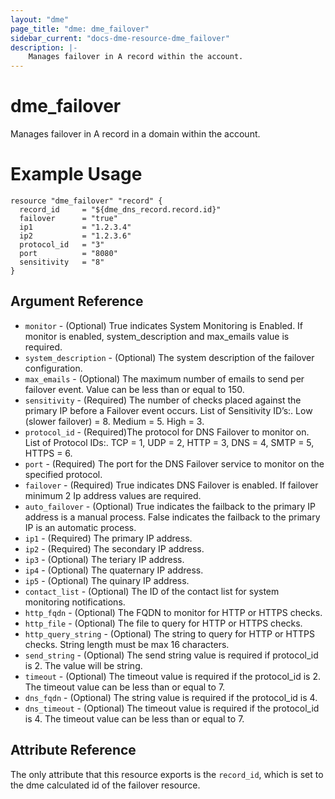 ```yaml
---
layout: "dme"
page_title: "dme: dme_failover"
sidebar_current: "docs-dme-resource-dme_failover"
description: |-
    Manages failover in A record within the account.
---
```


# dme_failover #
Manages failover in A record in a domain within the account.

# Example Usage #
```hcl
resource "dme_failover" "record" {
  record_id     = "${dme_dns_record.record.id}"
  failover      = "true"
  ip1           = "1.2.3.4"
  ip2           = "1.2.3.6"
  protocol_id   = "3"
  port          = "8080"
  sensitivity   = "8"
}

```
## Argument Reference ##
* `monitor` - (Optional) True indicates System Monitoring is Enabled. If monitor is enabled, system_description and max_emails value is required.
* `system_description` - (Optional) The system description of the failover configuration.
* `max_emails` - (Optional) The maximum number of emails to send per failover event. Value can be less than or equal to 150.
* `sensitivity` - (Required) The number of checks placed against the primary IP before a Failover event occurs. List of Sensitivity ID’s:. Low (slower failover) = 8. Medium = 5. High = 3.
* `protocol_id` - (Required)The protocol for DNS Failover to monitor on. List of Protocol IDs:. TCP = 1, UDP = 2, HTTP = 3, DNS = 4, SMTP = 5, HTTPS = 6.
* `port` - (Required) The port for the DNS Failover service to monitor on the specified protocol.
* `failover` - (Required) True indicates DNS Failover is enabled. If failover minimum 2 Ip address values are required.
* `auto_failover` - (Optional) True indicates the failback to the primary IP address is a manual process. False indicates the failback to the primary IP is an automatic process.
* `ip1` - (Required) The primary IP address.
* `ip2` - (Required) The secondary  IP address.
* `ip3` - (Optional) The teriary  IP address.
* `ip4` - (Optional) The quaternary  IP address.
* `ip5` - (Optional) The quinary  IP address.
* `contact_list` - (Optional) The ID of the contact list for system monitoring notifications.
* `http_fqdn` - (Optional) The FQDN to monitor for HTTP or HTTPS checks.
* `http_file` - (Optional) The file to query for HTTP or HTTPS checks.
* `http_query_string` - (Optional) The string to query for HTTP or HTTPS checks. String length must be max 16 characters.
* `send_string` - (Optional) The send string value is required if protocol_id is 2. The value will be string.
* `timeout` - (Optional) The timeout value is required if the protocol_id is 2. The timeout value can be less than or equal to 7.
* `dns_fqdn` - (Optional) The string value is required if the protocol_id is 4.
* `dns_timeout` - (Optional) The timeout value is required if the protocol_id is 4. The timeout value can be less than or equal to 7.

## Attribute Reference ##
The only attribute that this resource exports is the `record_id`, which is set to the dme calculated id of the failover resource.










